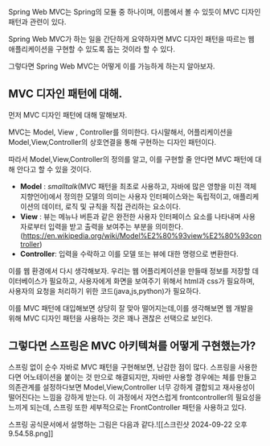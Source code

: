 
Spring Web MVC는 Spring의 모듈 중 하나이며, 이름에서 볼 수 있듯이 MVC 디자인 패턴과 관련이 있다.

Spring Web MVC가 하는 일을 간단하게 요약하자면 MVC 디자인 패턴을 따르는 웹 애플리케이션을 구현할 수 있도록 돕는 것이라 할 수 있다.

그렇다면 Spring Web MVC는 어떻게 이를 가능하게 하는지 알아보자.

## MVC 디자인 패턴에 대해.
먼저 MVC 디자인 패턴에 대해 말해보자.

MVC는 Model, View , Controller를 의미한다.
다시말해서, 어플리케이션을 Model,View,Controller의 상호연결을 통해 구현하는 디자인 패턴이다.

따라서 Model,View,Controller의 정의를 알고, 이를 구현할 줄 안다면 MVC 패턴에 대해 안다고 할 수 있을 것이다.

- **Model** : *smalltalk*(MVC 패턴을 최초로 사용하고, 자바에 많은 영향을 미친 객체지향언어)에서 정의한 모델의 의미는 사용자 인터페이스와는 독립적이고, 애플리케이션의 데이터, 로직 및 규칙을 직접 관리하는 요소이다.
- **View** : 뷰는 메뉴나 버튼과 같은 완전한 사용자 인터페이스 요소를 나타내며 사용자로부터 입력을 받고 출력을 보여주는 부분을 의미한다.(https://en.wikipedia.org/wiki/Model%E2%80%93view%E2%80%93controller)
- **Controller**: 입력을 수락하고 이를 모델 또는 뷰에 대한 명령으로 변환한다.


이를 웹 환경에서 다시 생각해보자. 우리는 웹 어플리케이션을 만들때 정보를 저장할 데이터베이스가 필요하고, 사용자에게 화면을 보여주기 위해서 html과 css가 필요하며, 사용자의 요청을 처리하기 위한 코드(java,js,python)가 필요하다.

이를 MVC 패턴에 대입해보면 상당히 잘 맞아 떨어지는데,이를 생각해보면 웹 개발을 위해 MVC 디자인 패턴을 사용하는 것은 꽤나 괜찮은 선택으로 보인다.

## 그렇다면 스프링은 MVC 아키텍쳐를 어떻게 구현했는가?

스프링 없이 순수 자바로 MVC 패턴을 구현해보면, 난감한 점이 많다.
스프링을 사용한다면 어노테이션을 붙이는 것 만으로 해결되지만, 자바만 사용할 경우에는 체를 만들고 의존관계를 설정하다보면 Model,View,Controller 너무 강하게 결합되고 재사용성이 떨어진다는 느낌을 강하게 받는다.
이 과정에서 자연스럽게 frontcontroller의 필요성을 느끼게 되는데,
스프링 또한 세부적으로는 FrontController 패턴을 사용하고 있다.

스프링 공식문서에서 설명하는 그림은 다음과 같다.![[스크린샷 2024-09-22 오후 9.54.58.png]]